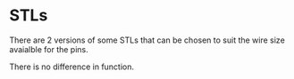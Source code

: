 # STLs

There are 2 versions of some STLs that can be chosen to suit the wire size avaialble for the pins. 

There is no difference in function.
